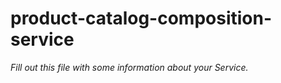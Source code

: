 # product-catalog-composition-service

_Fill out this file with some information about your Service._